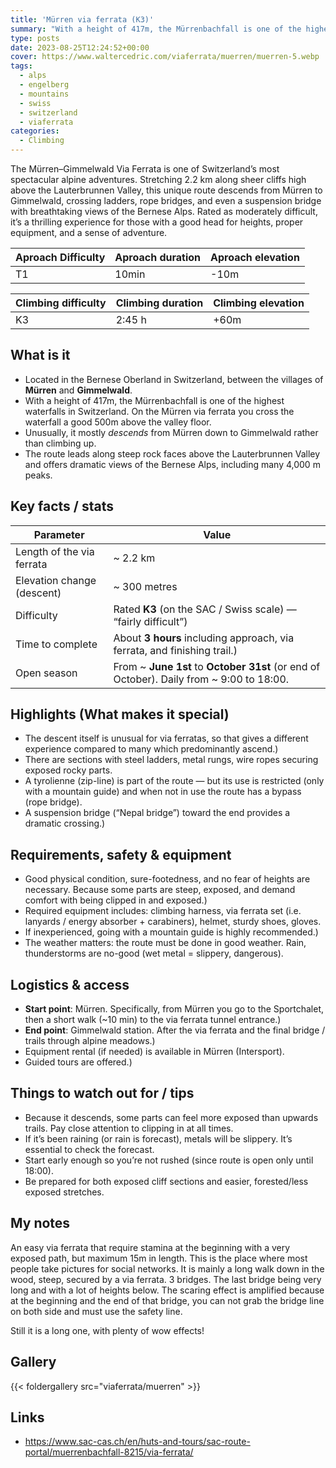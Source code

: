 ```yaml
---
title: 'Mürren via ferrata (K3)'
summary: "With a height of 417m, the Mürrenbachfall is one of the highest waterfalls in Switzerland. On the Mürren via ferrata you cross the waterfall a good 500m above the valley floor."
type: posts
date: 2023-08-25T12:24:52+00:00
cover: https://www.waltercedric.com/viaferrata/muerren/muerren-5.webp
tags:
  - alps
  - engelberg
  - mountains
  - swiss
  - switzerland
  - viaferrata
categories:
  - Climbing
---
```

The Mürren–Gimmelwald Via Ferrata is one of Switzerland’s most spectacular alpine adventures. Stretching 2.2 km along sheer cliffs high above the Lauterbrunnen Valley, this unique route descends from Mürren to Gimmelwald, crossing ladders, rope bridges, and even a suspension bridge with breathtaking views of the Bernese Alps. Rated as moderately difficult, it’s a thrilling experience for those with a good head for heights, proper equipment, and a sense of adventure.

|Aproach Difficulty|Aproach duration|Aproach elevation|
|:----|:----|:----|
| T1| 10min | -10m |

|Climbing difficulty|Climbing duration|Climbing elevation|
|:----|:----|:----|
| K3 | 2:45 h| +60m |

## What is it

* Located in the Bernese Oberland in Switzerland, between the villages of **Mürren** and **Gimmelwald**.
* With a height of 417m, the Mürrenbachfall is one of the highest waterfalls in Switzerland. On the Mürren via ferrata you cross the waterfall a good 500m above the valley floor.
* Unusually, it mostly *descends* from Mürren down to Gimmelwald rather than climbing up. 
* The route leads along steep rock faces above the Lauterbrunnen Valley and offers dramatic views of the Bernese Alps, including many 4,000 m peaks.

## Key facts / stats

| Parameter                  | Value                                                                                                                     |
| -------------------------- | ------------------------------------------------------------------------------------------------------------------------- |
| Length of the via ferrata  | \~ 2.2 km                                                                                   |
| Elevation change (descent) | \~ 300 metres                                                                               |
| Difficulty                 | Rated **K3** (on the SAC / Swiss scale) — “fairly difficult”)                                         |
| Time to complete           | About **3 hours** including approach, via ferrata, and finishing trail.)                              |
| Open season                | From \~ **June 1st** to **October 31st** (or end of October). Daily from \~ 9:00 to 18:00.  |

## Highlights (What makes it special)

* The descent itself is unusual for via ferratas, so that gives a different experience compared to many which predominantly ascend.)
* There are sections with steel ladders, metal rungs, wire ropes securing exposed rocky parts. 
* A tyrolienne (zip-line) is part of the route — but its use is restricted (only with a mountain guide) and when not in use the route has a bypass (rope bridge). 
* A suspension bridge (“Nepal bridge”) toward the end provides a dramatic crossing.)

## Requirements, safety & equipment

* Good physical condition, sure-footedness, and no fear of heights are necessary. Because some parts are steep, exposed, and demand comfort with being clipped in and exposed.)
* Required equipment includes: climbing harness, via ferrata set (i.e. lanyards / energy absorber + carabiners), helmet, sturdy shoes, gloves. 
* If inexperienced, going with a mountain guide is highly recommended.)
* The weather matters: the route must be done in good weather. Rain, thunderstorms are no-good (wet metal = slippery, dangerous). 

## Logistics & access

* **Start point**: Mürren. Specifically, from Mürren you go to the Sportchalet, then a short walk (\~10 min) to the via ferrata tunnel entrance.)
* **End point**: Gimmelwald station. After the via ferrata and the final bridge / trails through alpine meadows.)
* Equipment rental (if needed) is available in Mürren (Intersport). 
* Guided tours are offered.)

## Things to watch out for / tips

* Because it descends, some parts can feel more exposed than upwards trails. Pay close attention to clipping in at all times.
* If it’s been raining (or rain is forecast), metals will be slippery. It’s essential to check the forecast.
* Start early enough so you’re not rushed (since route is open only until 18:00).
* Be prepared for both exposed cliff sections and easier, forested/less exposed stretches.

## My notes

An easy via ferrata that require stamina at the beginning with a very exposed path, but maximum 15m in length. This is the place where most people take pictures for social networks.
It is mainly a long walk down in the wood, steep, secured by a via ferrata. 3 bridges. The last bridge being very long and with a lot of heights below. The scaring effect is amplified because at the beginning and the end of that bridge, you can not grab the bridge line on both side and must use the safety line.

Still it is a long one, with plenty of wow effects!

## Gallery

{{< foldergallery src="viaferrata/muerren" >}}

## Links
* https://www.sac-cas.ch/en/huts-and-tours/sac-route-portal/muerrenbachfall-8215/via-ferrata/